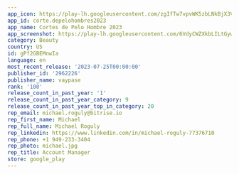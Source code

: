 ```yaml
---
app_icon: https://play-lh.googleusercontent.com/zgIfTw7vpvWK5zbLNkBjX3Vf5od_jC9qeJj0-mVLgB6vTiqqXc40a5gWpBOkqJh3YgQ
app_id: corte.depelohombres2023
app_name: Cortes de Pelo Hombre 2023
app_screenshot: https://play-lh.googleusercontent.com/6VdyCWZXkbLILtGyw8-Y49xUF_Mr-z_NOoJTDblafsDs2wbTDuwTOhWJAKfn4-GZlBPo
category: Beauty
country: US
id: gPf2GBEMnwIa
language: en
most_recent_release: '2023-07-25T00:00:00'
publisher_id: '2962226'
publisher_name: vaypase
rank: '100'
release_count_in_past_year: '1'
release_count_in_past_year_category: 9
release_count_in_past_year_top_in_category: 20
rep_email: michael.roguly@bitrise.io
rep_first_name: Michael
rep_full_name: Michael Roguly
rep_linkedin: https://www.linkedin.com/in/michael-roguly-77376710
rep_phone: +1 949-233-3404
rep_photo: michael.jpg
rep_title: Account Manager
store: google_play
---
```

